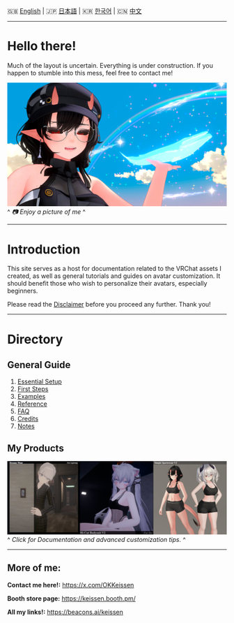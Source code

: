 🇬🇧 [English](README.md) | 🇯🇵 [日本語](README.ja.md) | 🇰🇷 [한국어](README.ko.md) | 🇨🇳 [中文](README.zh.md)

---

# Hello there!

Much of the layout is uncertain. Everything is under construction. If you happen to stumble into this mess, feel free to contact me!

![Project Screenshot](assets/image1.jpeg)
^ *📷 Enjoy a picture of me* ^

---

# Introduction

This site serves as a host for documentation related to the VRChat assets I created, as well as general tutorials and guides on avatar customization.
It should benefit those who wish to personalize their avatars, especially beginners.

Please read the [Disclaimer](docs/0.md) before you proceed any further. Thank you!

---

# Directory

## General Guide

1. [Essential Setup](docs/1.md)
2. [First Steps](docs/2.md)
3. [Examples](docs/3.md)
4. [Reference](docs/4.md)
5. [FAQ](docs/5.md)
6. [Credits](docs/6.md)
7. [Notes](docs/7.md)



## My Products

[![Watch the video](assets/productbanner.jpeg)](docs2/p1.md)
^ *Click for Documentation and advanced customization tips.* ^

---

## More of me:  

**Contact me here!:** https://x.com/OKKeissen

**Booth store page:** https://keissen.booth.pm/

**All my links!:** https://beacons.ai/keissen
